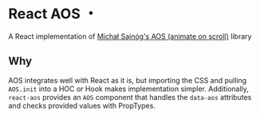 # React AOS ・

A React implementation of [Michał Sajnóg's ](https://github.com/michalsnik) [AOS (animate on scroll)](https://github.com/michalsnik/aos) library

## Why

AOS integrates well with React as it is, but importing the CSS and pulling `AOS.init` into a HOC or Hook makes implementation simpler. Additionally, `react-aos` provides an `AOS` component that handles the `data-aos` attributes and checks provided values with PropTypes.